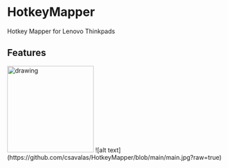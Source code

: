 # HotkeyMapper
Hotkey Mapper for Lenovo Thinkpads

## Features
<img src="[drawing.jpg](https://github.com/csavalas/HotkeyMapper/blob/main/main.jpg?raw=true)" alt="drawing" width="200"/>
![alt text](https://github.com/csavalas/HotkeyMapper/blob/main/main.jpg?raw=true)
